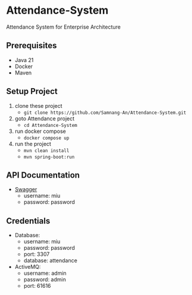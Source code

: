 # Attendance-System
Attendance System for Enterprise Architecture

## Prerequisites
- Java 21
- Docker
- Maven

## Setup Project
1. clone these project
    - ``git clone https://github.com/Samnang-An/Attendance-System.git``
2. goto Attendance project
    - ``cd Attendance-System``
4. run docker compose
    - ``docker compose up``
5. run the project
    - ``mvn clean install``
    - ``mvn spring-boot:run``

## API Documentation
- [Swagger](http://localhost:8080/swagger-ui/index.html)
    - username: miu
    - password: password

## Credentials
- Database: 
    - username: miu
    - password: password
    - port: 3307
    - database: attendance
- ActiveMQ:
    - username: admin
    - password: admin
    - port: 61616

